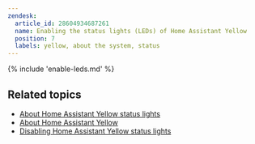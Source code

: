 ```yaml
---
zendesk:
  article_id: 28604934687261
  name: Enabling the status lights (LEDs) of Home Assistant Yellow
  position: 7
  labels: yellow, about the system, status
---
```


{% include 'enable-leds.md' %}

## Related topics

- [About Home Assistant Yellow status lights](/hc/en-us/articles/25410366475165/)
- [About Home Assistant Yellow](/hc/en-us/articles/25405433080093/)
- [Disabling Home Assistant Yellow status lights](/hc/en-us/articles/28604930148637)
